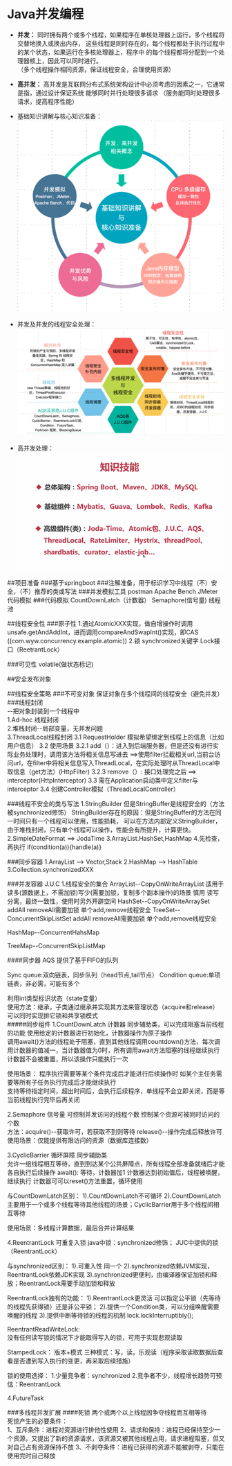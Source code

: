 # Java并发编程

* **并发：** 同时拥有两个或多个线程，如果程序在单核处理器上运行，多个线程将交替地换入或换出内存，
这些线程是同时存在的，每个线程都处于执行过程中的某个状态，如果运行在多核处理器上，程序中
的每个线程都将分配到一个处理器核上，因此可以同时进行。  
（多个线程操作相同资源，保证线程安全，合理使用资源）

* **高并发：** 高并发是互联网分布式系统架构设计中必须考虑的因素之一，它通常是指，通过设计保证系统
能够同时并行处理很多请求 
（服务能同时处理很多请求，提高程序性能）  

* 基础知识讲解与核心知识准备：
![](img/准备.jpg)

* 并发及并发的线程安全处理：
![](img/并发.jpg)

* 高并发处理：
![](img/知识技能.png)


##项目准备
###基于springboot
###注解准备，用于标识学习中线程（不）安全，（不）推荐的类或写法
###并发模拟工具 
 postman  Apache Bench  JMeter  代码模拟
###代码模拟
CountDownLatch（计数器） Semaphore(信号量)  线程池

##线程安全性
###原子性
 1.通过AtomicXXX实现，做自增操作时调用unsafe.getAndAddInt，进而调用compareAndSwapInt()实现，即CAS
 ((com.wyw.concurrency.example.atomic))
 2.锁  synchronized关键字  Lock接口（ReetrantLock）
 
###可见性
volatile(做状态标记)
 
##安全发布对象 
 
##线程安全策略
###不可变对象
保证对象在多个线程间的线程安全（避免并发）
###线程封闭  
--把对象封装到一个线程中  
1.Ad-hoc 线程封闭  
2.堆栈封闭--局部变量，无并发问题  
3.ThreadLocal线程封闭
3.1 RequestHolder  模拟希望绑定到线程上的信息（比如用户信息）
3.2 使用场景 
 3.2.1 add（）：进入到后端服务器，但是还没有进行实际业务处理时，调用该方法将相关信息写进去
    ==>使用filter拦截相关url,当前台访问url，在filter中将相关信息写入ThreadLocal，在实际处理时从ThreadLocal中取信息（get方法）(HttpFilter)
 3.2.3 remove（）: 接口处理完之后 ==> interceptor(HttpInterceptor)
3.3 需在Application启动类中定义filter与interceptor
3.4 创建Controller模拟（ThreadLocalController）

###线程不安全的类与写法
1.StringBuilder   但是StringBuffer是线程安全的（方法被synchronized修饰）
StringBuilder存在的原因：但是StringBuffer的方法在同一时间只有一个线程可以使用，性能损耗，
可以在方法内部定义StringBuilder，由于堆栈封闭，只有单个线程可以操作，性能会有所提升，计算更快。
2.SimpleDateFormat  ==> JodaTime
3.ArrayList.HashSet,HashMap
4.先检查，再执行  if(condition(a)){handle(a)}

###同步容器
1.ArrayList  -->  Vector,Stack
2.HashMap  -->  HashTable
3.Collection.synchronizedXXX

###并发容器 J.U.C
1.线程安全的集合
ArrayList--CopyOnWriteArrayList  适用于读多(源数据上，不需加锁)写少(需要加锁，复制多个副本操作)的场景  慎用  读写分离，最终一致性，使用时另外开辟空间
HashSet--CopyOnWriteArraySet  addAll  removeAll需要加锁  单个add,remove线程安全
TreeSet--ConcurrentSkipListSet   addAll  removeAll需要加锁  单个add,remove线程安全

HashMap--ConcurrentHahsMap

TreeMap--ConcurrentSkipListMap

####同步器  AQS
提供了基于FIFO的队列

Sync queue:双向链表，同步队列（head节点,tail节点）
Condition queue:单项链表，非必需，可能有多个
   
利用int类型标识状态（state变量）  
使用方法：继承，子类通过继承并实现其方法来管理状态（acquire和release）  
可以同时实现排它锁和共享锁模式  
#####同步组件
1.CountDownLatch   计数器 
同步辅助类，可以完成阻塞当前线程的功能   使用给定的计数器进行初始化，计数器操作为原子操作  
调用await()方法的线程处于阻塞，直到其他线程调用countdown()方法，每次调用计数器的值减一，当计数器值为0时，所有调用await方法阻塞的线程继续执行  
计数器不会被重置，所以该操作只能执行一次  

使用场景：
程序执行需要等某个条件完成后才能进行后续操作时 如某个主任务需要等所有子任务执行完成后才能继续执行  
支持等待指定时间，超出时间后，会执行后续程序，单线程不会立即关闭，而是等当前线程执行完毕后再关闭

2.Semaphore 信号量  可控制并发访问的线程个数 
控制某个资源可被同时访问的个数  
方法：acquire()--获取许可，若获取不到则等待
     release()--操作完成后释放许可
使用场景：仅能提供有限访问的资源（数据库连接数）  

3.CyclicBarrier  循环屏障  同步辅助类  
允许一组线程相互等待，直到到达某个公共屏障点，所有线程全部准备就绪后才能各自执行后续操作
await(): 等待，计数器加1  计数器达到初始值后，线程被唤醒，继续执行
计数器可可以reset()方法重置，循环使用  

与CountDownLatch区别：
1).CountDownLatch不可循环
2).CountDownLatch主要用于一个或多个线程等待其他线程的场景；CyclicBarrier用于多个线程间相互等待

使用场景：多线程计算数据，最后合并计算结果

4.ReentrantLock    可重复入锁
java中锁：synchronized修饰；  JUC中提供的锁（ReentrantLock）

与synchronized区别：
1).可重入性  同一个
2).synchronized依赖JVM实现，ReentrantLock依赖JDK实现
3).synchronized更便利，由编译器保证加锁和释放；ReentrantLock需要手动加锁和释放
   
ReentrantLock独有的功能：
1).ReentrantLock更灵活  可以指定公平锁（先等待的线程先获得锁）还是非公平锁；
2).提供一个Condition类，可以分组唤醒需要唤醒的线程
3).提供中断等待锁的线程的机制  lock.lockInterruptibly();  

ReentrantReadWriteLock:  
没有任何读写锁的情况下才能取得写入的锁，可用于实现悲观读取

StampedLock：  版本+模式
三种模式：写，读，乐观读（程序采取读取数据后查看是否遭到写入执行的变更，再采取后续措施）

锁的使用选择：
1.少量竞争者：synchronized
2.竞争者不少，线程增长趋势可预估：ReentrantLock

4.FutureTask

###多线程并发扩展
####死锁
两个或两个以上线程因争夺线程而互相等待  
死锁产生的必要条件：  
1、互斥条件：进程对资源进行排他性使用
2、请求和保持：进程已经保持至少一个资源，又提出了新的资源请求，该资源又被其他线程占用，请求进程阻塞，但又对自己占有资源保持不放
3、不剥夺条件：进程已获得的资源不能被剥夺，只能在使用完时自己释放


